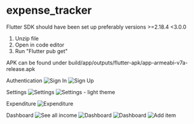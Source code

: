 # expense_tracker
Flutter SDK should have been set up preferably versions >=2.18.4 <3.0.0
1. Unzip file
2. Open in code editor
3. Run "Flutter pub get"

APK can be found under build/app/outputs/flutter-apk/app-armeabi-v7a-release.apk

Authentication
![Sign In](sign_in.png)
![Sign Up](sign_up.png)


Settings
![Settings](settings.png)
![Settings - light theme](settings-light.png)


Expenditure
![Expenditure](expenditure.png)


Dashboard
![See all income](see_all_income.png)
![Dashboard](dashboard_dark.png)
![Dashboard](dashboard-light.png)
![Add item](add_item.png)

